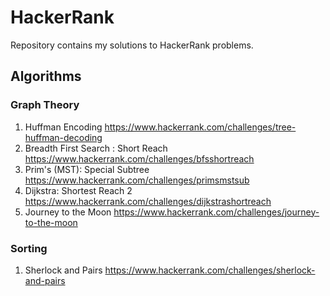 # HackerRank
Repository contains my solutions to HackerRank problems. 

## Algorithms
### Graph Theory
1. Huffman Encoding
https://www.hackerrank.com/challenges/tree-huffman-decoding
2. Breadth First Search : Short Reach
https://www.hackerrank.com/challenges/bfsshortreach
3. Prim's (MST): Special Subtree 
https://www.hackerrank.com/challenges/primsmstsub
4. Dijkstra: Shortest Reach 2 
https://www.hackerrank.com/challenges/dijkstrashortreach
5. Journey to the Moon
https://www.hackerrank.com/challenges/journey-to-the-moon

### Sorting
1. Sherlock and Pairs
https://www.hackerrank.com/challenges/sherlock-and-pairs
